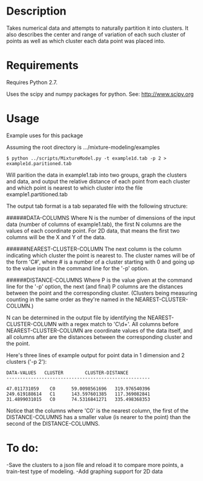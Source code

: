 # Description

Takes numerical data and attempts to naturally partition it into clusters.
It also describes the center and range of variation of each such cluster of points as well
as which cluster each data point was placed into.

# Requirements

Requires Python 2.7.

Uses the scipy and numpy packages for python. See: http://www.scipy.org

# Usage

Example uses for this package

Assuming the root directory is .../mixture-modeling/examples

    $ python ../scripts/MixtureModel.py -t example1d.tab -p 2 > example1d.paritioned.tab

Will parition the data in example1.tab into two groups, graph the clusters and data, and
output the relative distance of each point from each cluster and which point is
nearest to which cluster into the file example1.partitioned.tab

The output tab format is a tab separated file with the following structure:

######DATA-COLUMNS
Where N is the number of dimensions of the input data (number of columns of example1.tab),
the first N columns are the values of each coordinate point.
For 2D data, that means the first two columns will be the X and Y of the data.

######NEAREST-CLUSTER-COLUMN
The next column is the column indicating which cluster the point is nearest to.
The cluster names will be of the form 'C#', where # is a number of a cluster starting
with 0 and going up to the value input in the command line for the '-p' option.

######DISTANCE-COLUMNS
Where P is the value given at the command line for the '-p' option, the
next (and final) P columns are the distances between the point and the corresponding
cluster. (Clusters being measuring counting in the same order as they're named in
the NEAREST-CLUSTER-COLUMN.)

N can be determined in the output file by identifying the NEAREST-CLUSTER-COLUMN
with a regex match to 'C\d+'. All columns before NEAREST-CLUSTER-COLUMN are
coordinate values of the data itself, and all columns after are the distances
between the corresponding cluster and the point.


Here's three lines of example output for point data in 1 dimension and 2 clusters ('-p 2'):

```
DATA-VALUES   CLUSTER        CLUSTER-DISTANCE
-----------------------------------------------------

47.011731059    C0      59.0098561696   319.976540396
249.619188614   C1      143.597601385   117.369082841
31.4899031015   C0      74.5316841271   335.498368353
```

Notice that the columns where 'C0' is the nearest column, the first of the DISTANCE-COLUMNS
has a smaller value (is nearer to the point) than the second of the DISTANCE-COLUMNS.


# To do:

-Save the clusters to a json file and reload it to compare more points, a train-test type of
modeling.
-Add graphing support for 2D data
